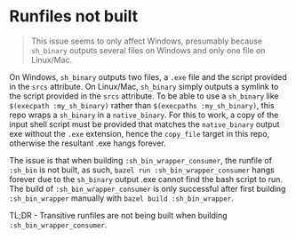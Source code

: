 # Runfiles not built

> This issue seems to only affect Windows, presumably because `sh_binary` outputs several files on Windows and only one file on Linux/Mac.


On Windows, `sh_binary` outputs two files, a `.exe` file and the script provided in the `srcs` attribute. On Linux/Mac, `sh_binary` simply outputs a symlink to the script provided in the `srcs` attribute.
To be able to use a `sh_binary` like `$(execpath :my_sh_binary)` rather than `$(execpaths :my_sh_binary)`, this repo wraps a `sh_binary` in a `native_binary`. For this to work, a copy of the input shell script must be provided
 that matches the `native_binary` output exe without the `.exe` extension, hence the `copy_file` target in this repo, otherwise the resultant .exe hangs forever.

The issue is that when building `:sh_bin_wrapper_consumer`, the runfile of `:sh_bin` is not built, as such, `bazel run :sh_bin_wrapper_consumer` hangs forever due to the `sh_binary` output .exe cannot find the bash script to run.
The build of `:sh_bin_wrapper_consumer` is  only successful after first building `:sh_bin_wrapper` manually with `bazel build :sh_bin_wrapper`.

TL;DR - Transitive runfiles are not being built when building `:sh_bin_wrapper_consumer`.

